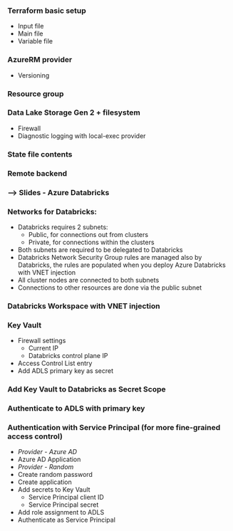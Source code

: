 ### Terraform basic setup
* Input file
* Main file
* Variable file

### AzureRM provider
* Versioning

### Resource group

### Data Lake Storage Gen 2 + filesystem
* Firewall
* Diagnostic logging with local-exec provider

### State file contents

### Remote backend

### --> Slides - Azure Databricks

### Networks for Databricks:
* Databricks requires 2 subnets:
    * Public, for connections out from clusters
    * Private, for connections within the clusters
* Both subnets are required to be delegated to Databricks
* Databricks Network Security Group rules are managed also by Databricks, the rules are populated when you deploy Azure Databricks with VNET injection
* All cluster nodes are connected to both subnets
* Connections to other resources are done via the public subnet

### Databricks Workspace with VNET injection

### Key Vault
* Firewall settings
    * Current IP
    * Databricks control plane IP
* Access Control List entry
* Add ADLS primary key as secret

### Add Key Vault to Databricks as Secret Scope

### Authenticate to ADLS with primary key

### Authentication with Service Principal (for more fine-grained access control)
* _Provider - Azure AD_
* Azure AD Application
* _Provider - Random_
* Create random password
* Create application
* Add secrets to Key Vault
    * Service Principal client ID
    * Service Principal secret
* Add role assignment to ADLS 
* Authenticate as Service Principal